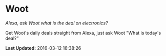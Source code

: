# Woot
*Alexa, ask Woot what is the deal on electronics?*

Get Woot's daily deals straight from Alexa, just ask Woot "What is today's deal?"

**Last Updated:** 2016-03-12 16:38:26